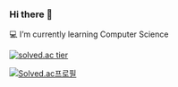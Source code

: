 ### Hi there 👋

<!--
**aerimforest/aerimforest** is a ✨ _special_ ✨ repository because its `README.md` (this file) appears on your GitHub profile.

Here are some ideas to get you started:

- 🔭 I’m currently working on ...
- 🌱 I’m currently learning ...
- 👯 I’m looking to collaborate on ...
- 🤔 I’m looking for help with ...
- 💬 Ask me about ...
- 📫 How to reach me: ...
- 😄 Pronouns: ...
- ⚡ Fun fact: ...
-->

💻 I’m currently learning Computer Science


[![solved.ac tier](http://mazassumnida.wtf/api/generate_badge?boj=yerim5287)](https://solved.ac/yerim5287)


[![Solved.ac프로필](http://mazassumnida.wtf/api/v2/generate_badge?boj=yerim5287)](https://solved.ac/yerim5287)
